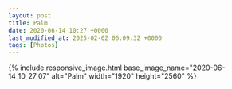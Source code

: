 ```yaml
---
layout: post
title: Palm
date: 2020-06-14 10:27 +0000
last_modified_at: 2025-02-02 06:09:32 +0000
tags: [Photos]
---
```


{% include responsive_image.html base_image_name="2020-06-14_10_27_07" alt="Palm" 
    width="1920" height="2560" %}
